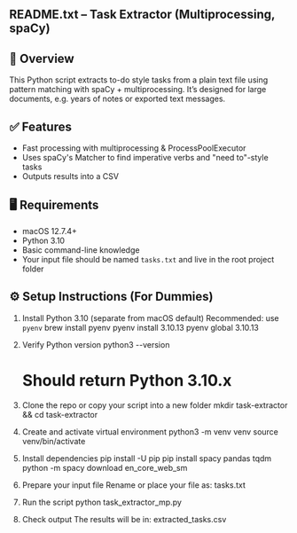 README.txt – Task Extractor (Multiprocessing, spaCy)
-------------------------------------------------------

🧠 Overview
-----------
This Python script extracts to-do style tasks from a plain text file using pattern matching with spaCy + multiprocessing.
It’s designed for large documents, e.g. years of notes or exported text messages.

✅ Features
-----------
- Fast processing with multiprocessing & ProcessPoolExecutor
- Uses spaCy's Matcher to find imperative verbs and "need to"-style tasks
- Outputs results into a CSV

🖥 Requirements
---------------
- macOS 12.7.4+
- Python 3.10
- Basic command-line knowledge
- Your input file should be named `tasks.txt` and live in the root project folder

⚙️ Setup Instructions (For Dummies)
-----------------------------------
1. Install Python 3.10 (separate from macOS default)
   Recommended: use `pyenv`
   brew install pyenv
   pyenv install 3.10.13
   pyenv global 3.10.13

2. Verify Python version
   python3 --version
   # Should return Python 3.10.x

3. Clone the repo or copy your script into a new folder
   mkdir task-extractor && cd task-extractor

4. Create and activate virtual environment
   python3 -m venv venv
   source venv/bin/activate

5. Install dependencies
   pip install -U pip
   pip install spacy pandas tqdm
   python -m spacy download en_core_web_sm

6. Prepare your input file
   Rename or place your file as:
   tasks.txt

7. Run the script
   python task_extractor_mp.py

8. Check output
   The results will be in:
   extracted_tasks.csv
